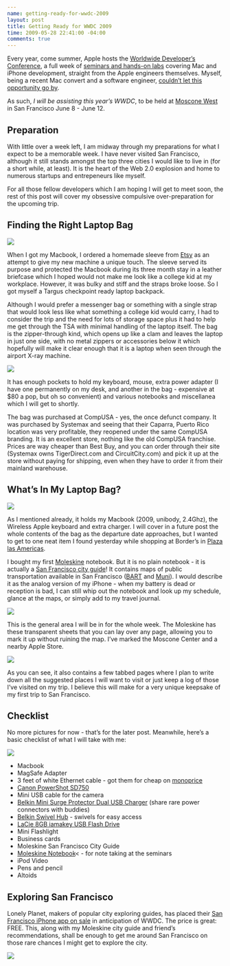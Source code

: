 ```yaml
---
name: getting-ready-for-wwdc-2009
layout: post
title: Getting Ready for WWDC 2009
time: 2009-05-28 22:41:00 -04:00
comments: true
---
```


Every year, come summer, Apple hosts the <a href="http://developer.apple.com/wwdc/">Worldwide Developer&#8217;s Conference</a>, a full week of <a href="http://developer.apple.com/wwdc/sessions/">seminars and hands-on labs</a> covering Mac and iPhone development, straight from the Apple engineers themselves. Myself, being a recent Mac convert and a software engineer, <a href="http://developer.apple.com/wwdc/experience/">couldn&#8217;t let this opportunity go by</a>.

As such, *I will be assisting this year&#8217;s WWDC*, to be held at <a href="http://www.moscone.com/">Moscone West</a> in San Francisco June 8 - June 12.

## Preparation

With little over a week left, I am midway through my preparations for what I expect to be a memorable week. I have never visited San Francisco, although it still stands amongst the top three cities I would like to live in (for a short while, at least). It is the heart of the Web 2.0 explosion and home to numerous startups and entrepeneurs like myself.

For all those fellow developers which I am hoping I will get to meet soon, the rest of this post will cover my obsessive compulsive over-preparation for the upcoming trip.

## Finding the Right Laptop Bag

![](http://c185824.r24.cf1.rackcdn.com/IMG_4481.jpg)

When I got my Macbook, I ordered a homemade sleeve from <a href="http://www.etsy.com">Etsy</a> as an attempt to give my new machine a unique touch. The sleeve served its purpose and protected the Macbook during its three month stay in a leather briefcase which I hoped would not make me look like a college kid at my workplace. However, it was bulky and stiff and the straps broke loose. So I got myself a Targus checkpoint ready laptop backpack.

Although I would prefer a messenger bag or something with a single strap that would look less like what something a college kid would carry, I had to consider the trip and the need for lots of storage space plus it had to help me get through the TSA with minimal handling of the laptop itself. The bag is the zipper-through kind, which opens up like a clam and leaves the laptop in just one side, with no metal zippers or accessories below it which hopefully will make it clear enough that it is a laptop when seen through the airport X-ray machine.

![](http://c185824.r24.cf1.rackcdn.com/IMG_4479.JPG)

It has enough pockets to hold my keyboard, mouse, extra power adapter (I have one permanently on my desk, and another in the bag - expensive at $80 a pop, but oh so convenient) and various notebooks and miscellanea which I will get to shortly.

The bag was purchased at CompUSA - yes, the once defunct company. It was purchased by Systemax and seeing that their Caparra, Puerto Rico location was very profitable, they reopened under the same CompUSA branding. It is an excellent store, nothing like the old CompUSA franchise. Prices are way cheaper than Best Buy, and you can order through their site (Systemax owns TigerDirect.com and CircuitCity.com) and pick it up at the store without paying for shipping, even when they have to order it from their mainland warehouse.

## What&#8217;s In My Laptop Bag?

![](http://c185824.r24.cf1.rackcdn.com/IMG_4473.JPG)

As I mentioned already, it holds my Macbook (2009, unibody, 2.4Ghz), the Wireless Apple keyboard and extra charger. I will cover in a future post the whole contents of the bag as the departure date approaches, but I wanted to get to one neat item I found yesterday while shopping at Border&#8217;s in <a href="http://www.plazalasamericas.net/">Plaza las Americas</a>.

I bought my first <a href="http://www.moleskine.com/">Moleskine</a> notebook. But it is no plain notebook - it is actually a <a href="http://www.moleskine.com/moleskinecity/cities/san_francisco.php">San Francisco city guide</a>! It contains maps of public transportation available in San Francisco (<a href="http://www.bart.gov">BART</a> and <a href="http://www.sfmta.com/cms/home/sfmta.php">Muni</a>). I would describe it as the analog version of my iPhone - when my battery is dead or reception is bad, I can still whip out the notebook and look up my schedule, glance at the maps, or simply add to my travel journal.

![](http://c185824.r24.cf1.rackcdn.com/IMG_4475.JPG)

This is the general area I will be in for the whole week. The Moleskine has these transparent sheets that you can lay over any page, allowing you to mark it up without ruining the map. I&#8217;ve marked the Moscone Center and a nearby Apple Store.

![](http://c185824.r24.cf1.rackcdn.com/IMG_4476.JPG)

As you can see, it also contains a few tabbed pages where I plan to write down all the suggested places I will want to visit or just keep a log of those I&#8217;ve visited on my trip. I believe this will make for a very unique keepsake of my first trip to San Francisco.

## Checklist

No more pictures for now - that&#8217;s for the later post. Meanwhile, here&#8217;s a basic checklist of what I will take with me:

![](http://c185824.r24.cf1.rackcdn.com/IMG_4484.JPG)

* Macbook
* MagSafe Adapter
* 3 feet of white Ethernet cable - got them for cheap on <a href="http://www.monoprice.com">monoprice</a>
* <a href="http://www.amazon.com/gp/product/B000NK6J6Q?ie=UTF8&amp;tag=hectorrcom-20&amp;linkCode=as2&amp;camp=1789&amp;creative=9325&amp;creativeASIN=B000NK6J6Q">Canon PowerShot SD750</a>
* Mini USB cable for the camera
* <a href="http://www.amazon.com/gp/product/B0015DYMVO?ie=UTF8&amp;tag=hectorrcom-20&amp;linkCode=as2&amp;camp=1789&amp;creative=9325&amp;creativeASIN=B0015DYMVO">Belkin Mini Surge Protector Dual USB Charger</a> (share rare power connectors with buddies)
* <a href="http://www.amazon.com/gp/product/B000TTMEWO?ie=UTF8&amp;tag=hectorrcom-20&amp;linkCode=as2&amp;camp=1789&amp;creative=9325&amp;creativeASIN=B000TTMEWO">Belkin Swivel Hub</a> - swivels for easy access
* <a href="http://www.amazon.com/gp/product/B001V7XPSA?ie=UTF8&amp;tag=hectorrcom-20&amp;linkCode=as2&amp;camp=1789&amp;creative=9325&amp;creativeASIN=B001V7XPSA">LaCie 8GB iamakey USB Flash Drive</a>
* Mini Flashlight
* Business cards
* Moleskine San Francisco City Guide
* <a href="http://www.amazon.com/gp/product/B000JKN54E?ie=UTF8&amp;tag=hectorrcom-20&amp;linkCode=as2&amp;camp=1789&amp;creative=9325&amp;creativeASIN=B000JKN54E">Moleskine Notebook</a>< - for note taking at the seminars
* iPod Video
* Pens and pencil
* Altoids

## Exploring San Francisco

Lonely Planet, makers of popular city exploring guides, has placed their <a href="http://appshopper.com/travel/lonely-planet-san-francisco-city-guide">San Francisco iPhone app on sale</a> in anticipation of WWDC. The price is great: FREE. This, along with my Moleskine city guide and friend&#8217;s recommendations, shall be enough to get me around San Francisco on those rare chances I might get to explore the city.

![](http://c185824.r24.cf1.rackcdn.com/IMG_4478.JPG)
